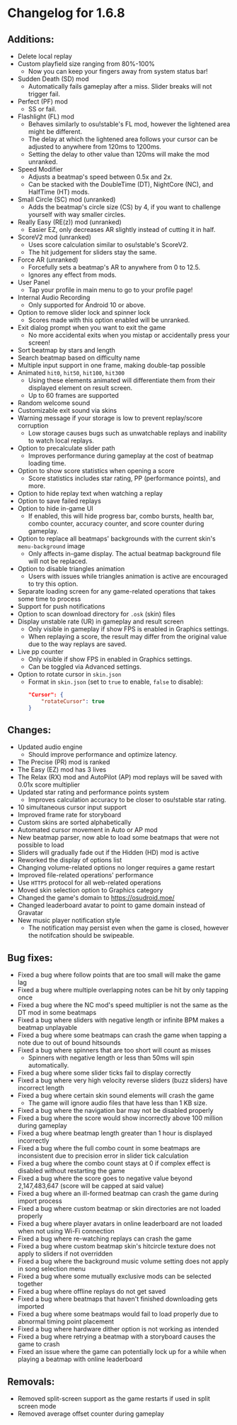 Changelog for 1.6.8
===================
## Additions:

- Delete local replay
- Custom playfield size ranging from 80%-100%
    - Now you can keep your fingers away from system status bar!
- Sudden Death (SD) mod
    - Automatically fails gameplay after a miss. Slider breaks will not trigger fail.
- Perfect (PF) mod
    - SS or fail.
- Flashlight (FL) mod
    - Behaves similarly to osu!stable's FL mod, however the lightened area might be different.
    - The delay at which the lightened area follows your cursor can be adjusted to anywhere from 120ms to 1200ms.
    - Setting the delay to other value than 120ms will make the mod unranked.
- Speed Modifier
    - Adjusts a beatmap's speed between 0.5x and 2x.
    - Can be stacked with the DoubleTime (DT), NightCore (NC), and HalfTime (HT) mods.
- Small Circle (SC) mod (unranked)
    - Adds the beatmap's circle size (CS) by 4, if you want to challenge yourself with way smaller circles.
- Really Easy (RE(z)) mod (unranked)
    - Easier EZ, only decreases AR slightly instead of cutting it in half.
- ScoreV2 mod (unranked)
    - Uses score calculation similar to osu!stable's ScoreV2.
    - The hit judgement for sliders stay the same.
- Force AR (unranked)
    - Forcefully sets a beatmap's AR to anywhere from 0 to 12.5.
    - Ignores any effect from mods.
- User Panel
    - Tap your profile in main menu to go to your profile page!
- Internal Audio Recording
    - Only supported for Android 10 or above.
- Option to remove slider lock and spinner lock
    - Scores made with this option enabled will be unranked.
- Exit dialog prompt when you want to exit the game
    - No more accidental exits when you mistap or accidentally press your screen!
- Sort beatmap by stars and length
- Search beatmap based on difficulty name
- Multiple input support in one frame, making double-tap possible
- Animated `hit0`, `hit50`, `hit100`, `hit300`
    - Using these elements animated will differentiate them from their displayed element on result screen.
    - Up to 60 frames are supported
- Random welcome sound
- Customizable exit sound via skins
- Warning message if your storage is low to prevent replay/score corruption
    - Low storage causes bugs such as unwatchable replays and inability to watch local replays.
- Option to precalculate slider path
    - Improves performance during gameplay at the cost of beatmap loading time.
- Option to show score statistics when opening a score
    - Score statistics includes star rating, PP (performance points), and more.
- Option to hide replay text when watching a replay
- Option to save failed replays
- Option to hide in-game UI
    - If enabled, this will hide progress bar, combo bursts, health bar, combo counter, accuracy counter, and score counter during gameplay.
- Option to replace all beatmaps' backgrounds with the current skin's `menu-background` image
    - Only affects in-game display. The actual beatmap background file will not be replaced.
- Option to disable triangles animation
    - Users with issues while triangles animation is active are encouraged to try this option.
- Separate loading screen for any game-related operations that takes some time to process
- Support for push notifications
- Option to scan download directory for `.osk` (skin) files
- Display unstable rate (UR) in gameplay and result screen
    - Only visible in gameplay if show FPS is enabled in Graphics settings.
    - When replaying a score, the result may differ from the original value due to the way replays are saved.
- Live pp counter
    - Only visible if show FPS in enabled in Graphics settings.
    - Can be toggled via Advanced settings.
- Option to rotate cursor in `skin.json`
    - Format in `skin.json` (set to `true` to enable, `false` to disable):
      ```json
      "Cursor": {
          "rotateCursor": true
      }
      ```

## Changes:

- Updated audio engine
    - Should improve performance and optimize latency.
- The Precise (PR) mod is ranked
- The Easy (EZ) mod has 3 lives
- The Relax (RX) mod and AutoPilot (AP) mod replays will be saved with 0.01x score multiplier
- Updated star rating and performance points system
    - Improves calculation accuracy to be closer to osu!stable star rating.
- 10 simultaneous cursor input support
- Improved frame rate for storyboard
- Custom skins are sorted alphabetically
- Automated cursor movement in Auto or AP mod
- New beatmap parser, now able to load some beatmaps that were not possible to load
- Sliders will gradually fade out if the Hidden (HD) mod is active
- Reworked the display of options list
- Changing volume-related options no longer requires a game restart
- Improved file-related operations' performance
- Use `HTTPS` protocol for all web-related operations
- Moved skin selection option to Graphics category
- Changed the game's domain to https://osudroid.moe/
- Changed leaderboard avatar to point to game domain instead of Gravatar
- New music player notification style
    - The notification may persist even when the game is closed, however the notifcation should be swipeable.

## Bug fixes:

- Fixed a bug where follow points that are too small will make the game lag
- Fixed a bug where multiple overlapping notes can be hit by only tapping once
- Fixed a bug where the NC mod's speed multiplier is not the same as the DT mod in some beatmaps
- Fixed a bug where sliders with negative length or infinite BPM makes a beatmap unplayable
- Fixed a bug where some beatmaps can crash the game when tapping a note due to out of bound hitsounds
- Fixed a bug where spinners that are too short will count as misses
    - Spinners with negative length or less than 50ms will spin automatically.
- Fixed a bug where some slider ticks fail to display correctly
- Fixed a bug where very high velocity reverse sliders (buzz sliders) have incorrect length
- Fixed a bug where certain skin sound elements will crash the game
    - The game will ignore audio files that have less than 1 KB size.
- Fixed a bug where the navigation bar may not be disabled properly
- Fixed a bug where the score would show incorrectly above 100 million during gameplay
- Fixed a bug where beatmap length greater than 1 hour is displayed incorrectly
- Fixed a bug where the full combo count in some beatmaps are inconsistent due to precision error in slider tick calculation
- Fixed a bug where the combo count stays at 0 if complex effect is disabled without restarting the game
- Fixed a bug where the score goes to negative value beyond 2,147,483,647 (score will be capped at said value)
- Fixed a bug where an ill-formed beatmap can crash the game during import process
- Fixed a bug where custom beatmap or skin directories are not loaded properly
- Fixed a bug where player avatars in online leaderboard are not loaded when not using Wi-Fi connection
- Fixed a bug where re-watching replays can crash the game
- Fixed a bug where custom beatmap skin's hitcircle texture does not apply to sliders if not overridden
- Fixed a bug where the background music volume setting does not apply in song selection menu
- Fixed a bug where some mutually exclusive mods can be selected together
- Fixed a bug where offline replays do not get saved
- Fixed a bug where beatmaps that haven't finished downloading gets imported
- Fixed a bug where some beatmaps would fail to load properly due to abnormal timing point placement
- Fixed a bug where hardware dither option is not working as intended
- Fixed a bug where retrying a beatmap with a storyboard causes the game to crash
- Fixed an issue where the game can potentially lock up for a while when playing a beatmap with online leaderboard

## Removals:

- Removed split-screen support as the game restarts if used in split screen mode
- Removed average offset counter during gameplay
